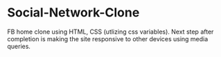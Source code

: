 # Social-Network-Clone 
FB home clone using HTML, CSS (utlizing css variables).
Next step after completion is making the site responsive to other devices using media queries.  
